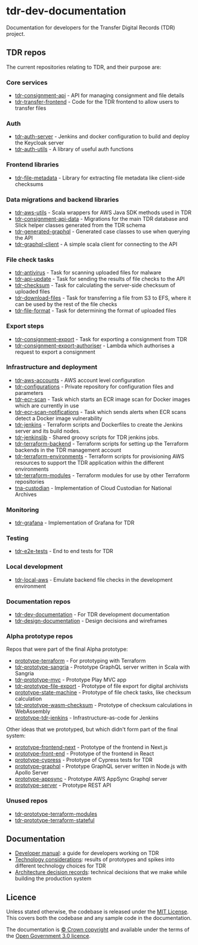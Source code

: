 # tdr-dev-documentation
Documentation for developers for the Transfer Digital Records (TDR) project.

## TDR repos

The current repositories relating to TDR, and their purpose are:

### Core services

- [tdr-consignment-api](https://github.com/nationalarchives/tdr-consignment-api) - API for managing consignment and file details
- [tdr-transfer-frontend](https://github.com/nationalarchives/tdr-transfer-frontend) - Code for the TDR frontend to allow users to transfer files

### Auth

- [tdr-auth-server](https://github.com/nationalarchives/tdr-auth-server) - Jenkins and docker configuration to build and deploy the Keycloak server
- [tdr-auth-utils](https://github.com/nationalarchives/tdr-auth-utils) - A library of useful auth functions

### Frontend libraries

- [tdr-file-metadata](https://github.com/nationalarchives/tdr-file-metadata) - Library for extracting file metadata like client-side checksums

### Data migrations and backend libraries

- [tdr-aws-utils](https://github.com/nationalarchives/tdr-aws-utils) - Scala wrappers for AWS Java SDK methods used in TDR
- [tdr-consignment-api-data](https://github.com/nationalarchives/tdr-consignment-api-data) - Migrations for the main TDR database and Slick helper classes generated from the TDR schema
- [tdr-generated-graphql](https://github.com/nationalarchives/tdr-generated-graphql) - Generated case classes to use when querying the API
- [tdr-graphql-client](https://github.com/nationalarchives/tdr-graphql-client) - A simple scala client for connecting to the API

### File check tasks

- [tdr-antivirus](https://github.com/nationalarchives/tdr-antivirus/) - Task for scanning uploaded files for malware
- [tdr-api-update](https://github.com/nationalarchives/tdr-api-update/) - Task for sending the results of file checks to the API
- [tdr-checksum](https://github.com/nationalarchives/tdr-checksum/) - Task for calculating the server-side checksum of uploaded files
- [tdr-download-files](https://github.com/nationalarchives/tdr-download-files/) - Task for transferring a file from S3 to EFS, where it can be used by the rest of the file checks
- [tdr-file-format](https://github.com/nationalarchives/tdr-file-format/) - Task for determining the format of uploaded files

### Export steps

- [tdr-consignment-export](https://github.com/nationalarchives/tdr-consignment-export) - Task for exporting a consignment from TDR
- [tdr-consignment-export-authoriser](https://github.com/nationalarchives/tdr-consignment-export-authoriser) - Lambda which authorises a request to export a consignment

### Infrastructure and deployment

- [tdr-aws-accounts](https://github.com/nationalarchives/tdr-aws-accounts) - AWS account level configuration
- [tdr-configurations](https://github.com/nationalarchives/tdr-configurations) - Private repository for configuration files and parameters
- [tdr-ecr-scan](https://github.com/nationalarchives/tdr-ecr-scan) - Task which starts an ECR image scan for Docker images which are currently in use
- [tdr-ecr-scan-notifications](https://github.com/nationalarchives/tdr-ecr-scan-notifications) - Task which sends alerts when ECR scans detect a Docker image vulnerability
- [tdr-jenkins](https://github.com/nationalarchives/tdr-jenkins) - Terraform scripts and Dockerfiles to create the Jenkins server and its build nodes.
- [tdr-jenkinslib](https://github.com/nationalarchives/tdr-jenkinslib) - Shared groovy scripts for TDR jenkins jobs.
- [tdr-terraform-backend](https://github.com/nationalarchives/tdr-terraform-backend) - Terraform scripts for setting up the Terraform backends in the TDR management account
- [tdr-terraform-environments](https://github.com/nationalarchives/tdr-terraform-environments) - Terraform scripts for provisioning AWS resources to support the TDR application within the different environments
- [tdr-terraform-modules](https://github.com/nationalarchives/tdr-terraform-modules) - Terraform modules for use by other Terraform repositories
- [tna-custodian](https://github.com/nationalarchives/tna-custodian) - Implementation of Cloud Custodian for National Archives

### Monitoring

- [tdr-grafana](https://github.com/nationalarchives/tdr-grafana) - Implementation of Grafana for TDR

### Testing

- [tdr-e2e-tests](https://github.com/nationalarchives/tdr-e2e-tests) - End to end tests for TDR

### Local development

- [tdr-local-aws](https://github.com/nationalarchives/tdr-local-aws) - Emulate backend file checks in the development environment

### Documentation repos

- [tdr-dev-documentation](https://github.com/nationalarchives/tdr-dev-documentation) - For TDR development documentation
- [tdr-design-documentation](https://github.com/nationalarchives/tdr-design-documentation) - Design decisions and wireframes

### Alpha prototype repos

Repos that were part of the final Alpha prototype:

- [prototype-terraform](https://github.com/nationalarchives/prototype-terraform) - For prototyping with Terraform
- [tdr-prototype-sangria](https://github.com/nationalarchives/tdr-prototype-sangria) - Prototype GraphQL server written in Scala with Sangria
- [tdr-prototype-mvc](https://github.com/nationalarchives/tdr-prototype-mvc) - Prototype Play MVC app
- [tdr-prototype-file-export](https://github.com/nationalarchives/tdr-prototype-file-export) - Prototype of file export for digital archivists
- [prototype-state-machine](https://github.com/nationalarchives/prototype-state-machine) - Prototype of file check tasks, like checksum calculation
- [tdr-prototype-wasm-checksum](https://github.com/nationalarchives/tdr-prototype-wasm-checksum) - Prototype of checksum calculations in WebAssembly
- [prototype-tdr-jenkins](https://github.com/nationalarchives/prototype-tdr-jenkins) - Infrastructure-as-code for Jenkins

Other ideas that we prototyped, but which didn't form part of the final system:

- [prototype-frontend-next](https://github.com/nationalarchives/prototype-frontend-next) - Prototype of the frontend in Next.js
- [prototype-front-end](https://github.com/nationalarchives/prototype-front-end) - Prototype of the frontend in React
- [prototype-cypress](https://github.com/nationalarchives/prototype-cypress) - Prototype of Cypress tests for TDR
- [prototype-graphql](https://github.com/nationalarchives/prototype-graphql) - Prototype GraphQL server written in Node.js with Apollo Server
- [prototype-appsync](https://github.com/nationalarchives/prototype-appsync) - Prototype AWS AppSync Graphql server
- [prototype-server](https://github.com/nationalarchives/prototype-server) - Prototype REST API

### Unused repos

- [tdr-prototype-terraform-modules](https://github.com/nationalarchives/tdr-prototype-terraform-modules)
- [tdr-prototype-terraform-stateful](https://github.com/nationalarchives/tdr-prototype-terraform-stateful)

## Documentation

* [Developer manual](manual/README.md): a guide for developers working on TDR
* [Technology considerations](technology-considerations/README.md): results of
  prototypes and spikes into different technology choices for TDR
* [Architecture decision records](architecture-decision-records/README.md):
  technical decisions that we make while building the production system

## Licence

Unless stated otherwise, the codebase is released under the [MIT
License](LICENCE). This covers both the codebase and any sample code in the
documentation.

The documentation is [© Crown copyright][crown-copyright] and available under
the terms of the [Open Government 3.0 licence][ogl].

[crown-copyright]: https://www.nationalarchives.gov.uk/information-management/re-using-public-sector-information/uk-government-licensing-framework/crown-copyright/
[ogl]: http://www.nationalarchives.gov.uk/doc/open-government-licence/version/3/
